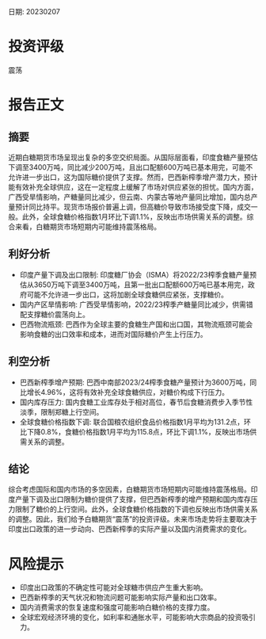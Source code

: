 
日期: 20230207

# 投资评级

震荡

# 报告正文

## 摘要

近期白糖期货市场呈现出复杂的多空交织局面。从国际层面看，印度食糖产量预估下调至3400万吨，同比减少200万吨，且出口配额600万吨已基本用完，可能不允许进一步出口，这为国际糖价提供了支撑。然而，巴西新榨季增产潜力大，预计能有效补充全球供应，这在一定程度上缓解了市场对供应紧张的担忧。国内方面，广西受旱情影响，产糖量同比减少，但云南、内蒙古等地产量同比增加，国内总产量预计同比持平。现货市场报价普遍上调，但高糖价导致市场接受度下降，成交一般。此外，全球食糖价格指数1月环比下调1.1%，反映出市场供需关系的调整。综合来看，白糖期货市场短期内可能维持震荡格局。

## 利好分析

* 印度产量下调及出口限制: 印度糖厂协会（ISMA）将2022/23榨季食糖产量预估从3650万吨下调至3400万吨，且第一批出口配额600万吨已基本用完，政府可能不允许进一步出口，这将加剧全球食糖供应紧张，支撑糖价。
* 国内产区旱情影响: 广西受旱情影响，2022/23榨季产糖量同比减少，供需错配支撑糖价震荡向上。
* 巴西物流瓶颈: 巴西作为全球主要的食糖生产国和出口国，其物流瓶颈可能会影响食糖的出口效率和成本，进而对国际糖价产生上行压力。

## 利空分析

* 巴西新榨季增产预期: 巴西中南部2023/24榨季食糖产量预计为3600万吨，同比增长4.96%，这将有效补充全球食糖供应，对糖价构成下行压力。
* 国内库存压力: 国内食糖工业库存处于相对高位，春节后食糖消费步入季节性淡季，限制郑糖上行空间。
* 全球食糖价格指数下调: 联合国粮农组织食品价格指数1月平均为131.2点，环比下降0.8%，食糖价格指数1月平均为115.8点，环比下调1.1%，反映出市场供需关系的调整。

## 结论

综合考虑国际和国内市场的多空因素，白糖期货市场短期内可能维持震荡格局。印度产量下调及出口限制为糖价提供了支撑，但巴西新榨季的增产预期和国内库存压力限制了糖价的上行空间。此外，全球食糖价格指数的下调也反映出市场供需关系的调整。因此，我们给予白糖期货“震荡”的投资评级。未来市场走势将主要取决于印度出口政策的进一步动向、巴西新榨季的实际产量以及国内消费需求的变化。

# 风险提示

* 印度出口政策的不确定性可能对全球糖市供应产生重大影响。
* 巴西新榨季的天气状况和物流问题可能影响实际产量和出口效率。
* 国内消费需求的恢复速度和强度可能影响白糖价格的支撑力度。
* 全球宏观经济环境的变化，如利率和通胀水平，可能影响大宗商品的投资吸引力。

